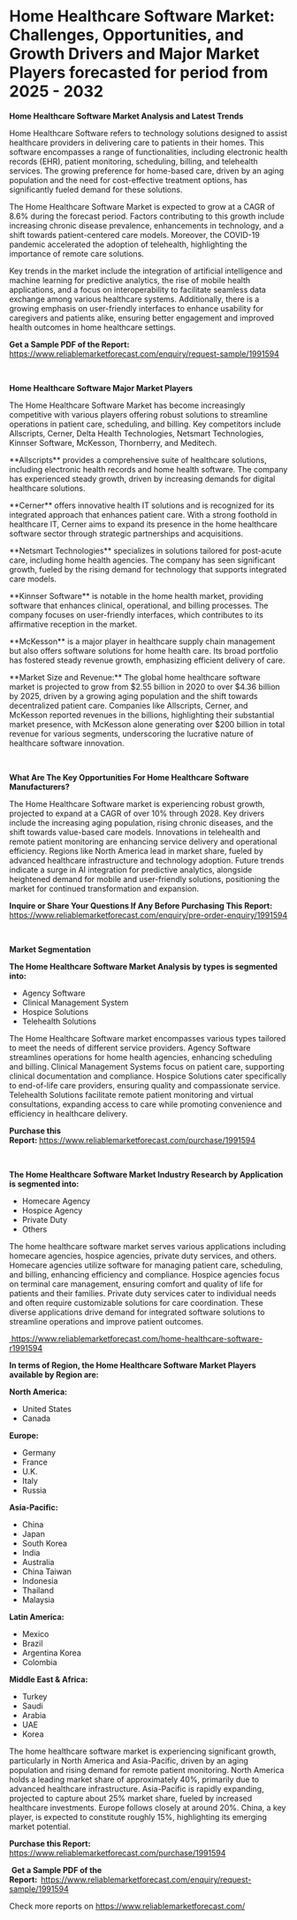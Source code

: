 <p><h1>Home Healthcare Software Market: Challenges, Opportunities, and Growth Drivers and Major Market Players forecasted for period from 2025 - 2032</h1></p><p><strong>Home Healthcare Software Market Analysis and Latest Trends</strong></p>
<p><p>Home Healthcare Software refers to technology solutions designed to assist healthcare providers in delivering care to patients in their homes. This software encompasses a range of functionalities, including electronic health records (EHR), patient monitoring, scheduling, billing, and telehealth services. The growing preference for home-based care, driven by an aging population and the need for cost-effective treatment options, has significantly fueled demand for these solutions.</p><p>The Home Healthcare Software Market is expected to grow at a CAGR of 8.6% during the forecast period. Factors contributing to this growth include increasing chronic disease prevalence, enhancements in technology, and a shift towards patient-centered care models. Moreover, the COVID-19 pandemic accelerated the adoption of telehealth, highlighting the importance of remote care solutions.</p><p>Key trends in the market include the integration of artificial intelligence and machine learning for predictive analytics, the rise of mobile health applications, and a focus on interoperability to facilitate seamless data exchange among various healthcare systems. Additionally, there is a growing emphasis on user-friendly interfaces to enhance usability for caregivers and patients alike, ensuring better engagement and improved health outcomes in home healthcare settings.</p></p>
<p><strong>Get a Sample PDF of the Report:&nbsp;</strong> <a href="https://www.reliablemarketforecast.com/enquiry/request-sample/1991594?utm_campaign=3283&utm_medium=2&utm_source=Github&utm_content=ia&utm_term=09032025&utm_id=home-healthcare-software">https://www.reliablemarketforecast.com/enquiry/request-sample/1991594</a></p>
<p>&nbsp;</p>
<p><strong>Home Healthcare Software Major Market Players</strong></p>
<p><p>The Home Healthcare Software Market has become increasingly competitive with various players offering robust solutions to streamline operations in patient care, scheduling, and billing. Key competitors include Allscripts, Cerner, Delta Health Technologies, Netsmart Technologies, Kinnser Software, McKesson, Thornberry, and Meditech.</p><p>**Allscripts** provides a comprehensive suite of healthcare solutions, including electronic health records and home health software. The company has experienced steady growth, driven by increasing demands for digital healthcare solutions.</p><p>**Cerner** offers innovative health IT solutions and is recognized for its integrated approach that enhances patient care. With a strong foothold in healthcare IT, Cerner aims to expand its presence in the home healthcare software sector through strategic partnerships and acquisitions.</p><p>**Netsmart Technologies** specializes in solutions tailored for post-acute care, including home health agencies. The company has seen significant growth, fueled by the rising demand for technology that supports integrated care models.</p><p>**Kinnser Software** is notable in the home health market, providing software that enhances clinical, operational, and billing processes. The company focuses on user-friendly interfaces, which contributes to its affirmative reception in the market.</p><p>**McKesson** is a major player in healthcare supply chain management but also offers software solutions for home health care. Its broad portfolio has fostered steady revenue growth, emphasizing efficient delivery of care.</p><p>**Market Size and Revenue:** The global home healthcare software market is projected to grow from $2.55 billion in 2020 to over $4.36 billion by 2025, driven by a growing aging population and the shift towards decentralized patient care. Companies like Allscripts, Cerner, and McKesson reported revenues in the billions, highlighting their substantial market presence, with McKesson alone generating over $200 billion in total revenue for various segments, underscoring the lucrative nature of healthcare software innovation.</p></p>
<p>&nbsp;</p>
<p><strong>What Are The Key Opportunities For Home Healthcare Software Manufacturers?</strong></p>
<p><p>The Home Healthcare Software market is experiencing robust growth, projected to expand at a CAGR of over 10% through 2028. Key drivers include the increasing aging population, rising chronic diseases, and the shift towards value-based care models. Innovations in telehealth and remote patient monitoring are enhancing service delivery and operational efficiency. Regions like North America lead in market share, fueled by advanced healthcare infrastructure and technology adoption. Future trends indicate a surge in AI integration for predictive analytics, alongside heightened demand for mobile and user-friendly solutions, positioning the market for continued transformation and expansion.</p></p>
<p><strong>Inquire or Share Your Questions If Any Before Purchasing This Report:</strong> <a href="https://www.reliablemarketforecast.com/enquiry/pre-order-enquiry/1991594?utm_campaign=3283&utm_medium=2&utm_source=Github&utm_content=ia&utm_term=09032025&utm_id=home-healthcare-software">https://www.reliablemarketforecast.com/enquiry/pre-order-enquiry/1991594</a></p>
<p>&nbsp;</p>
<p><strong>Market Segmentation</strong></p>
<p><strong>The Home Healthcare Software Market Analysis by types is segmented into:</strong></p>
<p><ul><li>Agency Software</li><li>Clinical Management System</li><li>Hospice Solutions</li><li>Telehealth Solutions</li></ul></p>
<p><p>The Home Healthcare Software market encompasses various types tailored to meet the needs of different service providers. Agency Software streamlines operations for home health agencies, enhancing scheduling and billing. Clinical Management Systems focus on patient care, supporting clinical documentation and compliance. Hospice Solutions cater specifically to end-of-life care providers, ensuring quality and compassionate service. Telehealth Solutions facilitate remote patient monitoring and virtual consultations, expanding access to care while promoting convenience and efficiency in healthcare delivery.</p></p>
<p><strong>Purchase this Report:&nbsp;</strong><a href="https://www.reliablemarketforecast.com/purchase/1991594?utm_campaign=3283&utm_medium=2&utm_source=Github&utm_content=ia&utm_term=09032025&utm_id=home-healthcare-software">https://www.reliablemarketforecast.com/purchase/1991594</a></p>
<p>&nbsp;</p>
<p><strong>The Home Healthcare Software Market Industry Research by Application is segmented into:</strong></p>
<p><ul><li>Homecare Agency</li><li>Hospice Agency</li><li>Private Duty</li><li>Others</li></ul></p>
<p><p>The home healthcare software market serves various applications including homecare agencies, hospice agencies, private duty services, and others. Homecare agencies utilize software for managing patient care, scheduling, and billing, enhancing efficiency and compliance. Hospice agencies focus on terminal care management, ensuring comfort and quality of life for patients and their families. Private duty services cater to individual needs and often require customizable solutions for care coordination. These diverse applications drive demand for integrated software solutions to streamline operations and improve patient outcomes.</p></p>
<p><a href="https://www.reliablemarketforecast.com/home-healthcare-software-r1991594?utm_campaign=3283&utm_medium=2&utm_source=Github&utm_content=ia&utm_term=09032025&utm_id=home-healthcare-software">&nbsp;https://www.reliablemarketforecast.com/home-healthcare-software-r1991594</a></p>
<p><strong>In terms of Region, the Home Healthcare Software Market Players available by Region are:</strong></p>
<p>
    <p> <strong> North America: </strong>
        <ul>
            <li>United States</li>
            <li>Canada</li>
        </ul>
        </p> 
    <p> <strong> Europe: </strong>
        <ul>
            <li>Germany</li>
            <li>France</li>
            <li>U.K.</li>
            <li>Italy</li>
            <li>Russia</li>
        </ul>
        </p> 
    <p> <strong> Asia-Pacific: </strong>
        <ul>
            <li>China</li>
            <li>Japan</li>
            <li>South Korea</li>
            <li>India</li>
            <li>Australia</li>
            <li>China Taiwan</li>
            <li>Indonesia</li>
            <li>Thailand</li>
            <li>Malaysia</li>
        </ul>
        </p> 
    <p> <strong> Latin America: </strong>
        <ul>
            <li>Mexico</li>
            <li>Brazil</li>
            <li>Argentina Korea</li>
            <li>Colombia</li>
        </ul>
        </p> 
    <p> <strong> Middle East & Africa: </strong>
        <ul>
            <li>Turkey</li>
            <li>Saudi</li>
            <li>Arabia</li>
            <li>UAE</li>
            <li>Korea</li>
        </ul>
    </p>
    </p>
<p><p>The home healthcare software market is experiencing significant growth, particularly in North America and Asia-Pacific, driven by an aging population and rising demand for remote patient monitoring. North America holds a leading market share of approximately 40%, primarily due to advanced healthcare infrastructure. Asia-Pacific is rapidly expanding, projected to capture about 25% market share, fueled by increased healthcare investments. Europe follows closely at around 20%. China, a key player, is expected to constitute roughly 15%, highlighting its emerging market potential.</p></p>
<p><strong>Purchase this Report: </strong><a href="https://www.reliablemarketforecast.com/purchase/1991594?utm_campaign=3283&utm_medium=2&utm_source=Github&utm_content=ia&utm_term=09032025&utm_id=home-healthcare-software">https://www.reliablemarketforecast.com/purchase/1991594</a></p>
<p>&nbsp;<strong>Get a Sample PDF of the Report:&nbsp;&nbsp;</strong><a href="https://www.reliablemarketforecast.com/enquiry/request-sample/1991594?utm_campaign=3283&utm_medium=2&utm_source=Github&utm_content=ia&utm_term=09032025&utm_id=home-healthcare-software">https://www.reliablemarketforecast.com/enquiry/request-sample/1991594</a></p>
<p><strong></strong></p>
<p>Check more reports on <a href="https://www.reliablemarketforecast.com/?utm_campaign=3283&utm_medium=2&utm_source=Github&utm_content=ia&utm_term=09032025&utm_id=home-healthcare-software">https://www.reliablemarketforecast.com/</a></p>